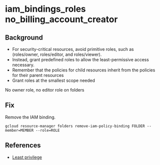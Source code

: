 # iam_bindings_roles no_billing_account_creator

## Background

- For security-critical resources, avoid primitive roles, such as (roles/owner, roles/editor, and roles/viewer).
- Instead, grant predefined roles to allow the least-permissive access necessary.
- Remember that the policies for child resources inherit from the policies for their parent resources
- Grant roles at the smallest scope needed

No owner role, no editor role on folders

## Fix

Remove the IAM binding.

```shell
gcloud resource-manager folders remove-iam-policy-binding FOLDER --member=MEMBER --role=ROLE
```

## References

- [Least privilege](https://cloud.google.com/iam/docs/using-iam-securely#least_privilege)
